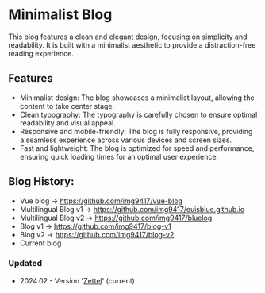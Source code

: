 # Minimalist Blog

This blog features a clean and elegant design, focusing on simplicity and readability. It is built with a minimalist aesthetic to provide a distraction-free reading experience.

## Features

- Minimalist design: The blog showcases a minimalist layout, allowing the content to take center stage.
- Clean typography: The typography is carefully chosen to ensure optimal readability and visual appeal.
- Responsive and mobile-friendly: The blog is fully responsive, providing a seamless experience across various devices and screen sizes.
- Fast and lightweight: The blog is optimized for speed and performance, ensuring quick loading times for an optimal user experience.

## Blog History:

- Vue blog → https://github.com/img9417/vue-blog
- Multilingual Blog v1 → https://github.com/img9417/euisblue.github.io
- Multilingual Blog v2 → https://github.com/img9417/bluelog
- Blog v1 → https://github.com/img9417/blog-v1
- Blog v2 → https://github.com/img9417/blog-v2
- Current blog

### Updated

- 2024.02 - Version '[Zettel](https://github.com/img9417/minimalist-blog/tree/zettel)' (current)

